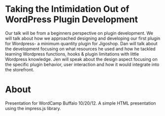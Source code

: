 Taking the Intimidation Out of WordPress Plugin Development
===========================================================

Our talk will be from a beginners perspective on plugin development. We will talk about how we approached designing and developing our first plugin for Wordpress- a minimum quantity plugin for Jigoshop. Dan will talk about the development focusing on what resources he used and how he tackled learning Wordpress functions, hooks & plugin limitations with little Wordpress knowledge. Jen will speak about the design aspect focusing on the specific plugin behavior, user interaction and how it would integrate into the storefront.

About
=====

Presentation for WordCamp Buffalo 10/20/12.  A simple HTML presentation using the impress.js library.